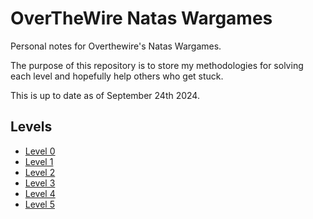 # OverTheWire Natas Wargames
Personal notes for Overthewire's Natas Wargames.

The purpose of this repository is to store my methodologies for solving each level and hopefully help others who get stuck.

This is up to date as of September 24th 2024.

## Levels
- [Level 0](WARGAMES.md#level-0)
- [Level 1](WARGAMES.md#level-1)
- [Level 2](WARGAMES.md#level-2)
- [Level 3](WARGAMES.md#level-3)
- [Level 4](WARGAMES.md#level-4)
- [Level 5](WARGAMES.md#level-5)